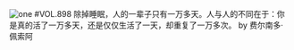 ![one](http://image.wufazhuce.com/FlNBNlEhMtbAR6zIq2ZR0Y_Op86C)
#VOL.898
除掉睡眠，人的一辈子只有一万多天。人与人的不同在于：你是真的活了一万多天，还是仅仅生活了一天，却重复了一万多次。 by 费尔南多·佩索阿 